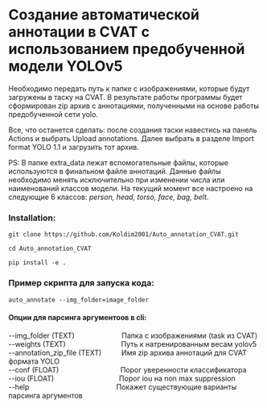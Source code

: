 # Создание автоматической аннотации в CVAT с использованием предобученной модели YOLOv5
Необходимо передать путь к папке с изображениями, которые будут загружены в таску на CVAT. В результате работы программы будет сформирован zip архив с аннотациями, полученными на основе работы предобученной сети yolo.

 Все, что останется сделать: после создания таски навестись на панель Actions и выбрать Upload annotations. Далее выбрать в разделе Import format YOLO 1.1 и загрузить тот архив. 
 
 PS: В папке extra_data лежат вспомогательные файлы, которые используются в финальном файле аннотаций. Данные файлы необходимо менять исключительно при изменении числа или наименований классов модели. На текущий момент все настроено на следующие 6 классов: _person,
head,
torso,
face,
bag,
belt_.

### Installation:
```
git clone https://github.com/Koldim2001/Auto_annotation_CVAT.git
```
```
cd Auto_annotation_CVAT
```
```
pip install -e .
```
### Пример скрипта для запуска кода:
```
auto_annotate --img_folder=image_folder
```
#### Опции для парсинга аргументоов в cli:
  --img_folder (TEXT)    &emsp;   &emsp;  &emsp;  &emsp;  &emsp;  Папка с изображениями (task из CVAT)</br>
  --weights (TEXT)     &emsp;   &emsp;   &emsp; &ensp;   &emsp;  &nbsp; &nbsp; &nbsp;  Путь к натренированным весам yolov5</br>
  --annotation_zip_file (TEXT) &emsp;   &emsp;  Имя zip архива аннотаций для CVAT формата YOLO</br>
  --conf (FLOAT)     &emsp;    &emsp;  &emsp;   &emsp;  &emsp;  &emsp; &ensp;  Порог уверенности классификатора</br>
  --iou (FLOAT)        &emsp;  &emsp;  &emsp;  &emsp;  &emsp;  &emsp;   &emsp;   Порог iou на non max suppression</br>
  --help   &emsp;  &emsp;  &emsp;   &emsp;  &emsp;  &emsp;    &emsp;    &emsp;   &emsp;  &nbsp;    Покажет существующие варианты парсинга аргументов</br>
